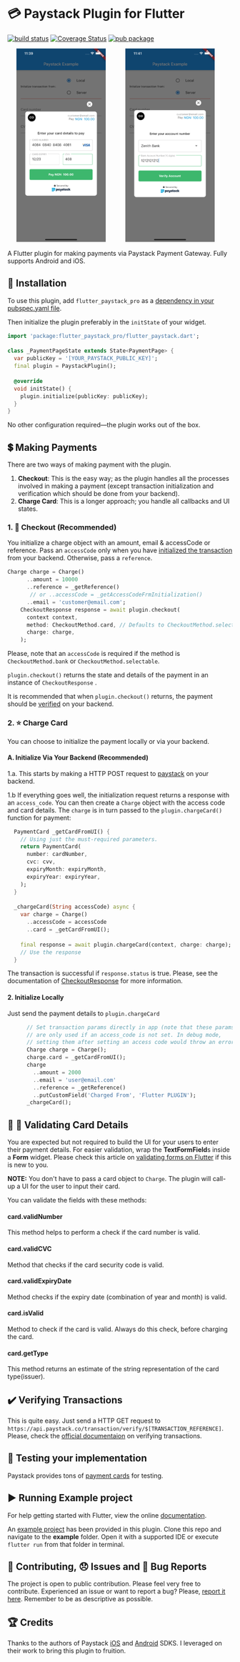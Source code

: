 # :credit_card: Paystack Plugin for Flutter

[![build status](https://img.shields.io/github/workflow/status/Adminixtrator/flutter_paystack_pro/Build%20and%20Test)](https://github.com/Adminixtrator/flutter_paystack_pro/actions?query=Build+and+test)
[![Coverage Status](https://coveralls.io/repos/github/Adminixtrator/flutter_paystack_pro/badge.svg?branch=master)](https://coveralls.io/github/Adminixtrator/flutter_paystack_pro?branch=master)
[![pub package](https://img.shields.io/pub/v/flutter_paystack.svg)](https://pub.dartlang.org/packages/flutter_paystack_pro)


<p>
    <img src="https://raw.githubusercontent.com/Adminixtrator/flutter_paystack_pro/master/screenshots/card_payment.png" width="200px" height="auto" hspace="20"/>
    <img src="https://raw.githubusercontent.com/Adminixtrator/flutter_paystack_pro/master/screenshots/bank_payment.png" width="200px" height="auto" hspace="20"/>
</p>


A Flutter plugin for making payments via Paystack Payment Gateway. Fully
supports Android and iOS.

## :rocket: Installation
To use this plugin, add `flutter_paystack_pro` as a [dependency in your pubspec.yaml file](https://flutter.io/platform-plugins/).

Then initialize the plugin preferably in the `initState` of your widget.

``` dart
import 'package:flutter_paystack_pro/flutter_paystack.dart';

class _PaymentPageState extends State<PaymentPage> {
  var publicKey = '[YOUR_PAYSTACK_PUBLIC_KEY]';
  final plugin = PaystackPlugin();

  @override
  void initState() {
    plugin.initialize(publicKey: publicKey);
  }
}
```

No other configuration required&mdash;the plugin works out of the box.

## :heavy_dollar_sign: Making Payments
There are two ways of making payment with the plugin.
1.  **Checkout**: This is the easy way; as the plugin handles all the
    processes involved in making a payment (except transaction
    initialization and verification which should be done from your
    backend).
2.  **Charge Card**: This is a longer approach; you handle all callbacks
    and UI states.

### 1. :star2: Checkout (Recommended)
 You initialize a charge object with an amount, email & accessCode or
 reference. Pass an `accessCode` only when you have
 [initialized the transaction](https://developers.paystack.co/reference#initialize-a-transaction)
 from your backend. Otherwise, pass a `reference`.
 

 ```dart
 Charge charge = Charge()
       ..amount = 10000
       ..reference = _getReference()
        // or ..accessCode = _getAccessCodeFrmInitialization()
       ..email = 'customer@email.com';
     CheckoutResponse response = await plugin.checkout(
       context context,
       method: CheckoutMethod.card, // Defaults to CheckoutMethod.selectable
       charge: charge,
     );
 ```

Please, note that an `accessCode` is required if the method is
`CheckoutMethod.bank` or `CheckoutMethod.selectable`.

 `plugin.checkout()` returns the state and details of the
 payment in an instance of `CheckoutResponse` .
 
 
 It is recommended that when `plugin.checkout()` returns, the
 payment should be
 [verified](https://developers.paystack.co/v2.0/reference#verify-transaction)
 on your backend.

### 2. :star: Charge Card
You can choose to initialize the payment locally or via your backend.

#### A. Initialize Via Your Backend (Recommended)

1.a. This starts by making a HTTP POST request to
[paystack](https://developers.paystack.co/reference#initialize-a-transaction)
on your backend.

1.b If everything goes well, the initialization request returns a response with an `access_code`.
You can then create a `Charge` object with the access code and card details. The `charge` is in turn passed to the `plugin.chargeCard()` function for payment:

```dart
  PaymentCard _getCardFromUI() {
    // Using just the must-required parameters.
    return PaymentCard(
      number: cardNumber,
      cvc: cvv,
      expiryMonth: expiryMonth,
      expiryYear: expiryYear,
    );
  }

  _chargeCard(String accessCode) async {
    var charge = Charge()
      ..accessCode = accessCode
      ..card = _getCardFromUI();

    final response = await plugin.chargeCard(context, charge: charge);
    // Use the response
  }
```
The transaction is successful if `response.status` is true. Please, see the documentation 
of [CheckoutResponse](https://pub.dev/documentation/flutter_paystack/latest/flutter_paystack/CheckoutResponse-class.html)
for more information. 



#### 2. Initialize Locally
Just send the payment details to  `plugin.chargeCard`
```dart
      // Set transaction params directly in app (note that these params
      // are only used if an access_code is not set. In debug mode,
      // setting them after setting an access code would throw an error
      Charge charge = Charge();
      charge.card = _getCardFromUI();
      charge
        ..amount = 2000
        ..email = 'user@email.com'
        ..reference = _getReference()
        ..putCustomField('Charged From', 'Flutter PLUGIN');
      _chargeCard();
```


## :wrench: :nut_and_bolt: Validating Card Details
You are expected but not required to build the UI for your users to enter their payment details.
For easier validation, wrap the **TextFormField**s inside a **Form** widget. Please check this article on
[validating forms on Flutter](https://medium.freecodecamp.org/how-to-validate-forms-and-user-input-the-easy-way-using-flutter-e301a1531165)
if this is new to you.

**NOTE:** You don't have to pass a card object to ``Charge``. The plugin will call-up a UI for the user to input their card.

You can validate the fields with these methods:
#### card.validNumber
This method helps to perform a check if the card number is valid.

#### card.validCVC
Method that checks if the card security code is valid.

#### card.validExpiryDate
Method checks if the expiry date (combination of year and month) is valid.

#### card.isValid
Method to check if the card is valid. Always do this check, before charging the card.


#### card.getType
This method returns an estimate of the string representation of the card type(issuer).


## :heavy_check_mark: Verifying Transactions
This is quite easy. Just send a HTTP GET request to `https://api.paystack.co/transaction/verify/$[TRANSACTION_REFERENCE]`.
Please, check the  [official documentaion](https://developers.paystack.co/reference#verifying-transactions) on verifying transactions.

## :helicopter: Testing your implementation
Paystack provides tons of [payment cards](https://developers.paystack.co/docs/test-cards) for testing.

## :arrow_forward: Running Example project
For help getting started with Flutter, view the online [documentation](https://flutter.io/).

An [example project](https://github.com/Adminixtrator/flutter_paystack_pro/tree/master/example) has been provided in this plugin.
Clone this repo and navigate to the **example** folder. Open it with a supported IDE or execute `flutter run` from that folder in terminal.

## :pencil: Contributing, :disappointed: Issues and :bug: Bug Reports
The project is open to public contribution. Please feel very free to contribute.
Experienced an issue or want to report a bug? Please, [report it here](https://github.com/Adminixtrator/flutter_paystack_pro/issues). Remember to be as descriptive as possible.

## :trophy: Credits
Thanks to the authors of Paystack [iOS](https://github.com/PaystackHQ/paystack-ios) and [Android](https://github.com/PaystackHQ/paystack-android) SDKS. I leveraged on their work to bring this plugin to fruition.

